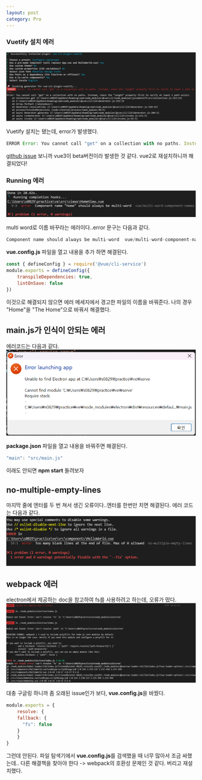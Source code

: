 ```yaml
---
layout: post
category: Pro
---
```


### Vuetify 설치 에러

![error3](./image/error3.png)

Vuetify 설치는 됐는데, error가 발생했다.
```js
ERROR Error: You cannot call "get" on a collection with no paths. Instead, check the "length" property first to verify at least 1 path exists.
```

[github issue][issue] 보니까 vue3이 beta버전이라 발생한 것 같다. vue2로 재설치하니까 해결되었다!

### Running 에러

![error2](./image/error2.png)

multi word로 이름 바꾸라는 에러이다..error 문구는 다음과 같다.

```js
Component name should always be multi-word  vue/multi-word-component-names
```

**vue.config.js** 파일을 열고 내용을 추가 하면 해결된다.

```js
const { defineConfig } = require('@vue/cli-service')
module.exports = defineConfig({
    transpileDependencies: true,
    lintOnSave: false
})
```

이것으로 해결되지 않으면 에러 메세지에서 경고한 파일의 이름을 바꿔준다.
나의 경우 "Home"을 "The Home"으로 바꿔서 해결했다.

## main.js가 인식이 안되는 에러

에러코드는 다음과 같다.
![error4](./image/error4.png)

**package.json** 파일을 열고 내용을 바꿔주면 해결된다.

```js
"main": "src/main.js"
```

이래도 안되면 **npm start** 돌려보자

## no-multiple-empty-lines

마지막 줄에 엔터를 두 번 쳐서 생긴 오류이다..엔터를 한번만 치면 해결된다. 에러 코드는 다음과 같다.
![error5](./image/error5.png)

## webpack 에러

electron에서 제공하는 doc을 참고하여 fs를 사용하려고 하는데, 오류가 떴다.
![error6](./image/error6.png)

대충 구글링 하니까 좀 오래된 issue인가 보다, **vue.config.js**을 바꿨다.

```js
module.exports = {
    resolve: {
    fallback: {
      "fs": false
    }
    }
}
```

그런데 안된다. 파일 탐색기에서 **vue.config.js**를 검색했을 때 너무 많아서 조금 싸했는데..
다른 해결책을 찾아야 한다 -> webpack의 호환성 문제인 것 같다. 버리고 재설치했다.



[issue]: https://github.com/vuetifyjs/vue-cli-plugins/issues/140

